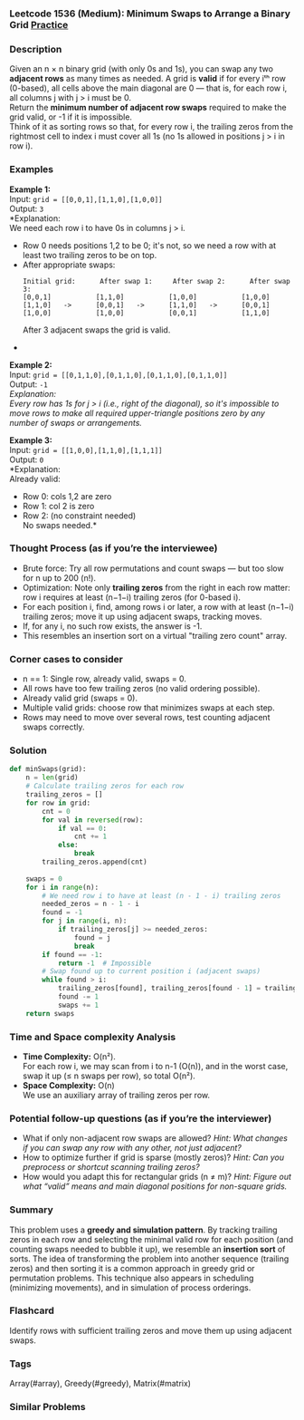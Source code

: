 ### Leetcode 1536 (Medium): Minimum Swaps to Arrange a Binary Grid [Practice](https://leetcode.com/problems/minimum-swaps-to-arrange-a-binary-grid)

### Description  
Given an n × n binary grid (with only 0s and 1s), you can swap any two **adjacent rows** as many times as needed. A grid is **valid** if for every iᵗʰ row (0-based), all cells above the main diagonal are 0 — that is, for each row i, all columns j with j > i must be 0.  
Return the **minimum number of adjacent row swaps** required to make the grid valid, or -1 if it is impossible.  
Think of it as sorting rows so that, for every row i, the trailing zeros from the rightmost cell to index i must cover all 1s (no 1s allowed in positions j > i in row i).

### Examples  

**Example 1:**  
Input: `grid = [[0,0,1],[1,1,0],[1,0,0]]`  
Output: `3`  
*Explanation:  
We need each row i to have 0s in columns j > i.  
- Row 0 needs positions 1,2 to be 0; it's not, so we need a row with at least two trailing zeros to be on top.  
- After appropriate swaps:
  ```
  Initial grid:      After swap 1:     After swap 2:      After swap 3:
  [0,0,1]           [1,1,0]           [1,0,0]           [1,0,0]
  [1,1,0]   ->      [0,0,1]   ->      [1,1,0]   ->      [0,0,1]
  [1,0,0]           [1,0,0]           [0,0,1]           [1,1,0]
  ```
  After 3 adjacent swaps the grid is valid.
*

**Example 2:**  
Input: `grid = [[0,1,1,0],[0,1,1,0],[0,1,1,0],[0,1,1,0]]`  
Output: `-1`  
*Explanation:  
Every row has 1s for j > i (i.e., right of the diagonal), so it's impossible to move rows to make all required upper-triangle positions zero by any number of swaps or arrangements.*

**Example 3:**  
Input: `grid = [[1,0,0],[1,1,0],[1,1,1]]`  
Output: `0`  
*Explanation:  
Already valid:  
- Row 0: cols 1,2 are zero  
- Row 1: col 2 is zero  
- Row 2: (no constraint needed)  
No swaps needed.*

### Thought Process (as if you’re the interviewee)  
- Brute force: Try all row permutations and count swaps — but too slow for n up to 200 (n!).
- Optimization: Note only **trailing zeros** from the right in each row matter: row i requires at least (n−1−i) trailing zeros (for 0-based i).
- For each position i, find, among rows i or later, a row with at least (n−1−i) trailing zeros; move it up using adjacent swaps, tracking moves.
- If, for any i, no such row exists, the answer is -1.
- This resembles an insertion sort on a virtual "trailing zero count" array.

### Corner cases to consider  
- n == 1: Single row, already valid, swaps = 0.
- All rows have too few trailing zeros (no valid ordering possible).
- Already valid grid (swaps = 0).
- Multiple valid grids: choose row that minimizes swaps at each step.
- Rows may need to move over several rows, test counting adjacent swaps correctly.

### Solution

```python
def minSwaps(grid):
    n = len(grid)
    # Calculate trailing zeros for each row
    trailing_zeros = []
    for row in grid:
        cnt = 0
        for val in reversed(row):
            if val == 0:
                cnt += 1
            else:
                break
        trailing_zeros.append(cnt)
    
    swaps = 0
    for i in range(n):
        # We need row i to have at least (n - 1 - i) trailing zeros
        needed_zeros = n - 1 - i
        found = -1
        for j in range(i, n):
            if trailing_zeros[j] >= needed_zeros:
                found = j
                break
        if found == -1:
            return -1  # Impossible
        # Swap found up to current position i (adjacent swaps)
        while found > i:
            trailing_zeros[found], trailing_zeros[found - 1] = trailing_zeros[found - 1], trailing_zeros[found]
            found -= 1
            swaps += 1
    return swaps
```

### Time and Space complexity Analysis  

- **Time Complexity:** O(n²).  
  For each row i, we may scan from i to n-1 (O(n)), and in the worst case, swap it up (≤ n swaps per row), so total O(n²).
- **Space Complexity:** O(n)  
  We use an auxiliary array of trailing zeros per row.

### Potential follow-up questions (as if you’re the interviewer)  

- What if only non-adjacent row swaps are allowed?
  *Hint: What changes if you can swap any row with any other, not just adjacent?*
- How to optimize further if grid is sparse (mostly zeros)?
  *Hint: Can you preprocess or shortcut scanning trailing zeros?*
- How would you adapt this for rectangular grids (n ≠ m)?
  *Hint: Figure out what “valid” means and main diagonal positions for non-square grids.*

### Summary
This problem uses a **greedy and simulation pattern**. By tracking trailing zeros in each row and selecting the minimal valid row for each position (and counting swaps needed to bubble it up), we resemble an **insertion sort** of sorts. The idea of transforming the problem into another sequence (trailing zeros) and then sorting it is a common approach in greedy grid or permutation problems. This technique also appears in scheduling (minimizing movements), and in simulation of process orderings.


### Flashcard
Identify rows with sufficient trailing zeros and move them up using adjacent swaps.

### Tags
Array(#array), Greedy(#greedy), Matrix(#matrix)

### Similar Problems
